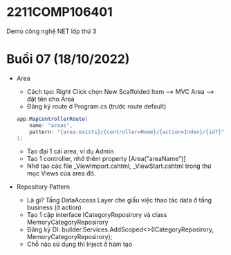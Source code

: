 # 2211COMP106401
Demo công nghệ NET lớp thứ 3

# Buổi 07 (18/10/2022)
* Area
	* Cách tạo: Right Click chọn New Scaffolded Item --> MVC Area --> đặt tên cho Area
	* Đăng ký route ở Program.cs (trước route default)
	```cs
	app.MapControllerRoute(
		name: "areas",
		pattern: "{area:exists}/{controller=Home}/{action=Index}/{id?}"
	);
	```
	* Tạo đại 1 cái area, ví dụ Admin
	* Tạo 1 controller, nhớ thêm property [Area("areaName")]
	* Nhớ tạo các file _ViewImport.cshtml, _ViewStart.cshtml trong thư mục Views của area đó.

* Repository Pattern
	* Là gì? Tầng DataAccess Layer che giấu việc thao tác data ở tầng business (ở action)
	* Tạo 1 cặp interface ICategoryReposirory và class MemoryCategoryReposirory
	* Đăng ký DI: builder.Services.AddScoped<>(ICategoryReposirory, MemoryCategoryReposirory);
	* Chỗ nào sử dụng thì Inject ở hàm tạo